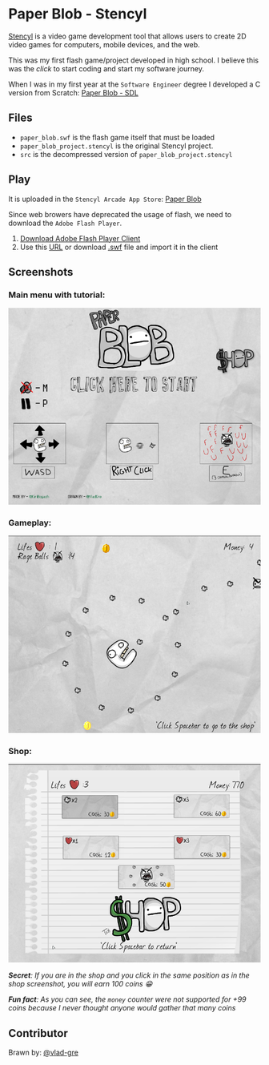# Paper Blob - Stencyl

[Stencyl](https://github.com/Stencyl/stencyl-engine) is a video game development tool that allows users to create 2D video games for computers, mobile devices, and the web.

This was my first flash game/project developed in high school. I believe this was the *click* to start coding and start my software journey.

When I was in my first year at the `Software Engineer` degree I developed a C version from Scratch: [Paper Blob - SDL](https://github.com/kyryl-bogach/paper-blob-sdl)

## Files
* `paper_blob.swf` is the flash game itself that must be loaded
* `paper_blob_project.stencyl` is the original Stencyl project.
* `src` is the decompressed version of `paper_blob_project.stencyl`

## Play
It is uploaded in the `Stencyl Arcade App Store`: [Paper Blob](http://www.stencyl.com/game/play/24752)

Since web browers have deprecated the usage of flash, we need to download the `Adobe Flash Player`. 

1. [Download Adobe Flash Player Client](https://www.adobe.com/support/flashplayer/debug_downloads.html)
2. Use this [URL](http://kyryl.bogach.es/paper_blob.swf) or download [.swf](paper_blob.swf) file and import it in the client

## Screenshots
### Main menu with tutorial:
![Main menu](screenshots/main_menu.png)

### Gameplay:
![Gameplay](screenshots/game.png)

### Shop:
![Shop](screenshots/shop.png)

_**Secret**: If you are in the shop and you click in the same position as in the shop screenshot, you will earn 100 coins 😁_

_**Fun fact**: As you can see, the `money` counter were not supported for +99 coins because I never thought anyone would gather that many coins_ 


## Contributor
Brawn by: [@vlad-gre](https://github.com/vlad-gre)
